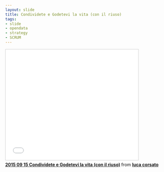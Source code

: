```yaml
---
layout: slide
title: Condividete e Godetevi la vita (con il riuso)
tags:
- slide
- opendata
- strategy
- SCRUM
---
```


<iframe src="//www.slideshare.net/slideshow/embed_code/key/9VJQxA1n8VHJSH" width="425" height="355" frameborder="0" marginwidth="0" marginheight="0" scrolling="no" style="border:1px solid #CCC; border-width:1px; margin-bottom:5px; max-width: 100%;" allowfullscreen> </iframe> <div style="margin-bottom:5px"> <strong> <a href="//www.slideshare.net/LucaCorsato/2015-09-15-condividete-e-godetevi-la-vita-con-il-riuso" title="2015 09 15 Condividete e Godetevi la vita (con il riuso)" target="_blank">2015 09 15 Condividete e Godetevi la vita (con il riuso)</a> </strong> from <strong><a href="//www.slideshare.net/LucaCorsato" target="_blank">luca corsato</a></strong> </div>
